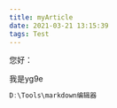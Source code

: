 ```yaml
---
title: myArticle
date: 2021-03-21 13:15:39
tags: Test
---
```


您好：

  我是yg9e

```java
D:\Tools\markdown编辑器
```

